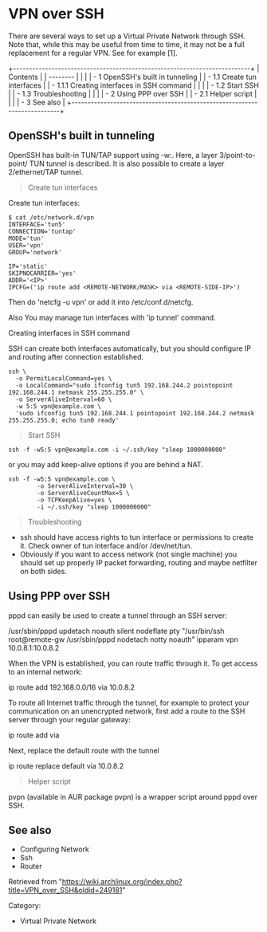 VPN over SSH
============

There are several ways to set up a Virtual Private Network through SSH.
Note that, while this may be useful from time to time, it may not be a
full replacement for a regular VPN. See for example [1].

+--------------------------------------------------------------------------+
| Contents                                                                 |
| --------                                                                 |
|                                                                          |
| -   1 OpenSSH's built in tunneling                                       |
|     -   1.1 Create tun interfaces                                        |
|         -   1.1.1 Creating interfaces in SSH command                     |
|                                                                          |
|     -   1.2 Start SSH                                                    |
|     -   1.3 Troubleshooting                                              |
|                                                                          |
| -   2 Using PPP over SSH                                                 |
|     -   2.1 Helper script                                                |
|                                                                          |
| -   3 See also                                                           |
+--------------------------------------------------------------------------+

OpenSSH's built in tunneling
----------------------------

OpenSSH has built-in TUN/TAP support using
-w<local-tun-number>:<remote-tun-number>. Here, a layer
3/point-to-point/ TUN tunnel is described. It is also possible to create
a layer 2/ethernet/TAP tunnel.

> Create tun interfaces

Create tun interfaces:

    $ cat /etc/network.d/vpn
    INTERFACE='tun5'
    CONNECTION='tuntap'
    MODE='tun'
    USER='vpn'
    GROUP='network'

    IP='static'
    SKIPNOCARRIER='yes'
    ADDR='<IP>'
    IPCFG=('ip route add <REMOTE-NETWORK/MASK> via <REMOTE-SIDE-IP>')

Then do 'netcfg -u vpn' or add it into /etc/conf.d/netcfg.

Also You may manage tun interfaces with 'ip tunnel' command.

Creating interfaces in SSH command

SSH can create both interfaces automatically, but you should configure
IP and routing after connection established.

    ssh \
      -o PermitLocalCommand=yes \
      -o LocalCommand="sudo ifconfig tun5 192.168.244.2 pointopoint 192.168.244.1 netmask 255.255.255.0" \
      -o ServerAliveInterval=60 \
      -w 5:5 vpn@example.com \
      'sudo ifconfig tun5 192.168.244.1 pointopoint 192.168.244.2 netmask 255.255.255.0; echo tun0 ready'

> Start SSH

    ssh -f -w5:5 vpn@example.com -i ~/.ssh/key "sleep 1000000000"

or you may add keep-alive options if you are behind a NAT.

    ssh -f -w5:5 vpn@example.com \
            -o ServerAliveInterval=30 \
            -o ServerAliveCountMax=5 \
            -o TCPKeepAlive=yes \
            -i ~/.ssh/key "sleep 1000000000"

> Troubleshooting

-   ssh should have access rights to tun interface or permissions to
    create it. Check owner of tun interface and/or /dev/net/tun.
-   Obviously if you want to access network (not single machine) you
    should set up properly IP packet forwarding, routing and maybe
    netfilter on both sides.

Using PPP over SSH
------------------

pppd can easily be used to create a tunnel through an SSH server:

/usr/sbin/pppd updetach noauth silent nodeflate pty "/usr/bin/ssh root@remote-gw /usr/sbin/pppd nodetach notty noauth" ipparam vpn 10.0.8.1:10.0.8.2

When the VPN is established, you can route traffic through it. To get
access to an internal network:

ip route add 192.168.0.0/16 via 10.0.8.2

To route all Internet traffic through the tunnel, for example to protect
your communication on an unencrypted network, first add a route to the
SSH server through your regular gateway:

ip route add <remote-gw> via <current default gateway>

Next, replace the default route with the tunnel

ip route replace default via 10.0.8.2

> Helper script

pvpn (available in AUR package pvpn) is a wrapper script around pppd
over SSH.

See also
--------

-   Configuring Network
-   Ssh
-   Router

Retrieved from
"https://wiki.archlinux.org/index.php?title=VPN_over_SSH&oldid=249181"

Category:

-   Virtual Private Network
